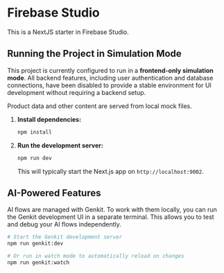 
# Firebase Studio

This is a NextJS starter in Firebase Studio.

## Running the Project in Simulation Mode

This project is currently configured to run in a **frontend-only simulation mode**. All backend features, including user authentication and database connections, have been disabled to provide a stable environment for UI development without requiring a backend setup.

Product data and other content are served from local mock files.

1.  **Install dependencies:**
    ```bash
    npm install
    ```
2.  **Run the development server:**
    ```bash
    npm run dev
    ```
    This will typically start the Next.js app on `http://localhost:9002`.

## AI-Powered Features

AI flows are managed with Genkit. To work with them locally, you can run the Genkit development UI in a separate terminal. This allows you to test and debug your AI flows independently.

```bash
# Start the Genkit development server
npm run genkit:dev

# Or run in watch mode to automatically reload on changes
npm run genkit:watch
```

